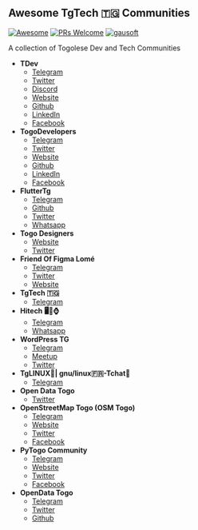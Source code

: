 ## Awesome TgTech 🇹🇬 Communities
[![Awesome](https://cdn.rawgit.com/sindresorhus/awesome/d7305f38d29fed78fa85652e3a63e154dd8e8829/media/badge.svg)](https://github.com/sindresorhus/awesome)
[![PRs Welcome](https://img.shields.io/badge/PRs-welcome-brightgreen.svg?style=flat-square)](http://makeapullrequest.com)
 [![gausoft](https://img.shields.io/twitter/follow/gausoft_?style=social&logo=twitter)](https://twitter.com/intent/follow?screen_name=gausoft_)

A collection of Togolese Dev and Tech Communities

* **TDev**
  * [Telegram](https://t.me/tdev228)
  * [Twitter](https://twitter.com/tdev228)
  * [Discord](https://discord.gg/KasJJJSu)
  * [Website](https://www.tdev228.org)
  * [Github](https://github.com/Tdev228)
  * [LinkedIn](https://www.linkedin.com/company/tdev228)
  * [Facebook](https://www.facebook.com/Tdev228)
* **TogoDevelopers**
  * [Telegram](https://t.me/togodevelopers)
  * [Twitter](https://twitter.com/togo_developers)
  * [Website](https://togodevelopers.com)
  * [Github](https://github.com/Togodevelopers)
  * [LinkedIn](https://www.linkedin.com/company/togo-developers)
  * [Facebook](https://www.facebook.com/togodevelopers)
* **FlutterTg**
  * [Telegram](https://t.me/flutterTg)
  * [Github](https://github.com/FlutterTogo)
  * [Twitter](https://twitter.com/FlutterTg)
  * [Whatsapp](https://chat.whatsapp.com/GpJLokAUIZR1rJZb8sQ2HW)
* **Togo Designers**
  * [Website](https://design.tg)
  * [Twitter](https://twitter.com/TgDesigners)
* **Friend Of Figma Lomé**
  * [Telegram](https://t.me/friendsoffigmalome)
  * [Twitter](https://twitter.com/fof_lome)
  * [Website](https://friends.figma.com/lome-togo)
* **TgTech 🇹🇬**
  * [Telegram](https://t.me/TgTech)
* **Hitech 🖥📱⌚️**
  * [Telegram](https://t.me/HiTech_Group)
  * [Whatsapp](https://chat.whatsapp.com/FAuuVFOmWmv5zuBQmJhUT4)
* **WordPress TG**
  * [Telegram](https://t.me/WordPressTG)
  * [Meetup](https://www.meetup.com/fr-FR/WordPressLome)
  * [Twitter](https://twitter.com/WordpressTG)
* **TgLINUX🐧| gnu/linux🇫🇷-Tchat👥**
  * [Telegram](https://t.me/TGLinux)
* **Open Data Togo**
  * [Twitter](https://twitter.com/opendatatg)
* **OpenStreetMap Togo (OSM Togo)**
  * [Telegram](https://t.me/OsmtogoGroup)
  * [Website](https://openstreetmap.tg/)
  * [Twitter](https://twitter.com/osmtogo)
  * [Facebook](https://www.facebook.com/OpenstreetmapTogo)
* **PyTogo Community**
  * [Telegram](https://t.me/pythontogo)
  * [Website](https://www.pythontogo.org/)
  * [Twitter](https://twitter.com/PythonTg)
  * [Facebook](https://www.facebook.com/PythonTg/)
* **OpenData Togo**
  * [Telegram](https://t.me/opendatatg)
  * [Twitter](https://twitter.com/opendatatg)
  * [Github](https://github.com/odtt)